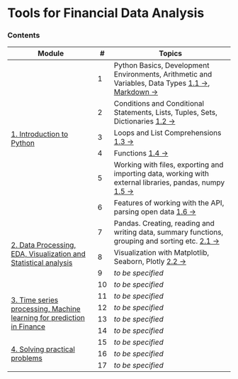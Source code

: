 # Tools for Financial Data Analysis

<h3>Contents</h3>

<table>
  <thead>
    <tr>
      <th>Module</th>
      <th>#</th>
      <th>Topics</th>
    </tr>
  </thead>
  <tbody>
    <tr>
      <td rowspan=6><a href="">1. Introduction to Python</a></td>
      <td>1</td>
      <td>Python Basics, Development Environments, Arithmetic and Variables, Data Types <a href="lesson1.ipynb">1.1 →</a>, <a href="markdown.ipynb">Markdown →</a></td>
    </tr>
    <tr>
      <td>2</td>
      <td>Conditions and Conditional Statements, Lists, Tuples, Sets, Dictionaries <a href="lesson2.ipynb">1.2 →</a></td>
    </tr>
    <tr>
      <td>3</td>
      <td>Loops and List Comprehensions <a href="lesson3.ipynb">1.3 →</a></td>
    </tr>
    <tr>
      <td>4</td>
      <td>Functions <a href="lesson4.ipynb">1.4 →</a></td>
    </tr>
    <tr>
      <td>5</td>
      <td>Working with files, exporting and importing data, working with external libraries, pandas, numpy <a href="lesson5.ipynb">1.5 →</a></td>
    </tr>
    <tr>
      <td>6</td>
      <td>Features of working with the API, parsing open data <a href="lesson6.ipynb">1.6 →</a></td>
    </tr>
    <tr>
      <td rowspan=4><a href="">2. Data Processing, EDA, Visualization and Statistical analysis</a></td>
      <td>7</td>
      <td>Pandas. Creating, reading and writing data, summary functions, grouping and sorting etc. <a href="lesson7.ipynb">2.1 →</a></td>
    </tr>
    <tr>
      <td>8</td>
      <td>Visualization with Matplotlib, Seaborn, Plotly <a href="lesson8.ipynb">2.2 →</a></td>
    </tr>
    <tr>
      <td>9</td>
      <td><i>to be specified</i></td>
    </tr>
    <tr>
      <td>10</td>
      <td><i>to be specified</i></td>
    </tr>
    <tr>
      <td rowspan=4><a href="">3. Time series processing, Machine learning for prediction in Finance</a></td>
      <td>11</td>
      <td><i>to be specified</i></td>
    </tr>
    <tr>
      <td>12</td>
      <td><i>to be specified</i></td>
    </tr>
    <tr>
      <td>13</td>
      <td><i>to be specified</i></td>
    </tr>
    <tr>
      <td>14</td>
      <td><i>to be specified</i></td>
    </tr>
    <tr>
      <td rowspan=4><a href="">4. Solving practical problems</a></td>
      <td>15</td>
      <td><i>to be specified</i></td>
    </tr>
    <tr>
      <td>16</td>
      <td><i>to be specified</i></td>
    </tr>
    <tr>
      <td>17</td>
      <td><i>to be specified</i></td>
    </tr>
  </tbody>
</table>
